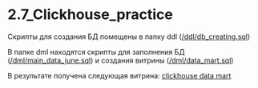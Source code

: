 # 2.7_Clickhouse_practice

Скрипты для создания БД помещены в папку ddl ([/ddl/db_creating.sql](https://github.com/PolarJaba/2.7_Clickhouse_practice/blob/main/ddl/db_creating.sql))

В папке dml находятся скрипты для заполнения БД ([/dml/main_data_june.sql](https://github.com/PolarJaba/2.7_Clickhouse_practice/blob/main/dml/main_data_june.sql)) и создания витрины ([/dml/data_mart.sql](https://github.com/PolarJaba/2.7_Clickhouse_practice/blob/main/dml/data_mart.sql))

В результате получена следующая витрина:
[clickhouse data mart](https://github.com/PolarJaba/2.7_Clickhouse_practice/blob/main/fig_data_mart.PNG)
